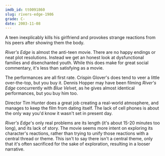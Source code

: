 ```yaml
---
imdb_id: tt0091860
slug: rivers-edge-1986
grade: C-
date: 2003-11-08
---
```


A teen inexplicably kills his girlfriend and provokes strange reactions from his peers after showing them the body.

_River's Edge_ is almost the anti-teen movie. There are no happy endings or neat plot resolutions. Instead we get an honest look at dysfunctional families and disenchanted youth. While this does make for great social commentary, it's less than satisfying as a movie.

The performances are all first rate. Crispin Glover's does tend to veer a little over-the-top, but you buy it. Dennis Hopper may have been filming _River's Edge_ concurrently with <span data-imdb-id="tt0090756">_Blue Velvet_</span>, as he gives almost identical performances, but you buy him too.

Director Tim Hunter does a great job creating a real-world atmosphere, and manages to keep the film from dating itself. The lack of cell phones is about the only way you'd know it wasn't set in present day.

_River's Edge_'s only real problems are its length (it's about 15-20 minutes too long), and its lack of story. The movie seems more intent on exploring its character's reactions, rather than trying to unify those reactions with a central thread or theme. This isn't to say there isn't a central theme, only that it's often sacrificed for the sake of exploration, resulting in a looser narrative.
